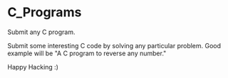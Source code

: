 # C_Programs
Submit any C program. 

Submit some interesting C code by solving any particular problem. Good example will be "A C program to reverse any number."

Happy Hacking :) 
